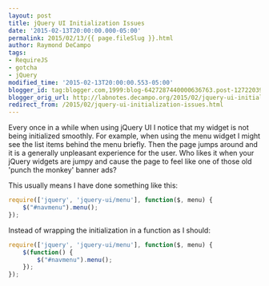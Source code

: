 ```yaml
---
layout: post
title: jQuery UI Initialization Issues
date: '2015-02-13T20:00:00.000-05:00'
permalink: 2015/02/13/{{ page.fileSlug }}.html
author: Raymond DeCampo
tags:
- RequireJS
- gotcha
- jQuery
modified_time: '2015-02-13T20:00:00.553-05:00'
blogger_id: tag:blogger.com,1999:blog-6427287440000636763.post-127220390588975933
blogger_orig_url: http://labnotes.decampo.org/2015/02/jquery-ui-initialization-issues.html
redirect_from: /2015/02/jquery-ui-initialization-issues.html
---
```


Every once in a while when using jQuery UI I notice that my widget is not being initialized smoothly.  For example, when using the menu widget I might see the list items behind the menu briefly.  Then the page jumps around and it is a generally unpleasant experience for the user.  Who likes it when your jQuery widgets are jumpy and cause the page to feel like one of those old 'punch the monkey' banner ads?
<!-- excerpt -->

This usually means I have done something like this:

```javascript
require(['jquery', 'jquery-ui/menu'], function($, menu) {
    $("#navmenu").menu(); 
});
```

Instead of wrapping the initialization in a function as I should:

```javascript
require(['jquery', 'jquery-ui/menu'], function($, menu) {
    $(function() {
        $("#navmenu").menu();
    });
}); 
```
